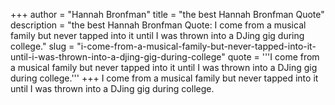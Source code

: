 +++
author = "Hannah Bronfman"
title = "the best Hannah Bronfman Quote"
description = "the best Hannah Bronfman Quote: I come from a musical family but never tapped into it until I was thrown into a DJing gig during college."
slug = "i-come-from-a-musical-family-but-never-tapped-into-it-until-i-was-thrown-into-a-djing-gig-during-college"
quote = '''I come from a musical family but never tapped into it until I was thrown into a DJing gig during college.'''
+++
I come from a musical family but never tapped into it until I was thrown into a DJing gig during college.
